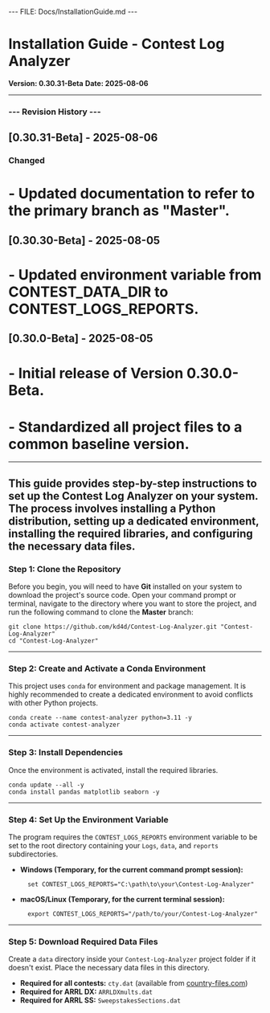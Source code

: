 --- FILE: Docs/InstallationGuide.md ---
# Installation Guide - Contest Log Analyzer

**Version: 0.30.31-Beta**
**Date: 2025-08-06**

---
### --- Revision History ---
## [0.30.31-Beta] - 2025-08-06
### Changed
# - Updated documentation to refer to the primary branch as "Master".
## [0.30.30-Beta] - 2025-08-05
# - Updated environment variable from CONTEST_DATA_DIR to CONTEST_LOGS_REPORTS.
## [0.30.0-Beta] - 2025-08-05
# - Initial release of Version 0.30.0-Beta.
# - Standardized all project files to a common baseline version.
---

This guide provides step-by-step instructions to set up the Contest Log Analyzer on your system. The process involves installing a Python distribution, setting up a dedicated environment, installing the required libraries, and configuring the necessary data files.
---

### Step 1: Clone the Repository

Before you begin, you will need to have **Git** installed on your system to download the project's source code. Open your command prompt or terminal, navigate to the directory where you want to store the project, and run the following command to clone the **Master** branch:

    git clone https://github.com/kd4d/Contest-Log-Analyzer.git "Contest-Log-Analyzer"
    cd "Contest-Log-Analyzer"
---
### Step 2: Create and Activate a Conda Environment

This project uses `conda` for environment and package management. It is highly recommended to create a dedicated environment to avoid conflicts with other Python projects.

    conda create --name contest-analyzer python=3.11 -y
    conda activate contest-analyzer
---
### Step 3: Install Dependencies

Once the environment is activated, install the required libraries.

    conda update --all -y
    conda install pandas matplotlib seaborn -y
---
### Step 4: Set Up the Environment Variable

The program requires the `CONTEST_LOGS_REPORTS` environment variable to be set to the root directory containing your `Logs`, `data`, and `reports` subdirectories.
* **Windows (Temporary, for the current command prompt session):**

        set CONTEST_LOGS_REPORTS="C:\path\to\your\Contest-Log-Analyzer"

* **macOS/Linux (Temporary, for the current terminal session):**

        export CONTEST_LOGS_REPORTS="/path/to/your/Contest-Log-Analyzer"
---
### Step 5: Download Required Data Files

Create a `data` directory inside your `Contest-Log-Analyzer` project folder if it doesn't exist. Place the necessary data files in this directory.

* **Required for all contests:** `cty.dat` (available from [country-files.com](http://www.country-files.com/cty/cty.dat))
* **Required for ARRL DX:** `ARRLDXmults.dat`
* **Required for ARRL SS:** `SweepstakesSections.dat`
